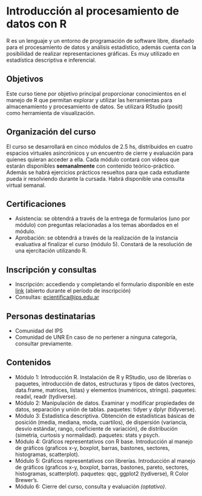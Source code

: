 # Introducción al procesamiento de datos con R
R es un lenguaje y un entorno de programación de software libre, diseñado para el procesamiento de datos y análisis estadístico, además cuenta con la posibilidad de realizar representaciones gráficas. Es muy utilizado en estadística descriptiva e inferencial.
## Objetivos
Este curso tiene por objetivo principal proporcionar conocimientos en el manejo de R que permitan explorar y utilizar las herramientas para almacenamiento y procesamiento de datos. Se utilizará RStudio (posit) como herramienta de visualización.
## Organización del curso
El curso se desarrollará en cinco módulos de 2.5 hs, distribuidos en cuatro espacios virtuales asincrónicos y un encuentro de cierre y evaluación para quienes quieran acceder a ella. Cada módulo contará con videos que estarán disponibles **semanalmente** con contenido teórico-práctico. Además se habrá ejercicios prácticos resueltos para que cada estudiante pueda ir resolviendo durante la cursada. Habrá disponible una consulta virtual semanal. 
## Certificaciones
- Asistencia: se obtendrá a través de la entrega de formularios (uno por módulo) con preguntas relacionadas a los temas abordados en el módulo.
- Aprobación: se obtendrá a través de la realización de la instancia evaluativa al finalizar el curso (módulo 5). Constará de la resolución de una ejercitación utilizando R.
## Inscripción y consultas
- Inscripción: accediendo y completando el formulario disponible en este [link](https://docs.google.com/forms/d/e/1FAIpQLSdD0akWEJtbIHHngwpWMLOcYisG8xHEEUysHYipp359C6vlDA/viewform?usp=pp_url) (abierto durante el período de inscripción)
- Consultas: ecientifica@ips.edu.ar
## Personas destinatarias
- Comunidad del IPS
- Comunidad de UNR 
En caso de no pertener a ninguna categoría, consultar previamente.
## Contenidos
- Módulo 1: Introducción  R. 
Instalación de R y RStudio, uso de librerías o paquetes, introducción de datos, estructuras y tipos de datos (vectores, data.frame, matrices, listas) y elementos (numéricos, strings). paquetes: readxl, readr (tydiverse).
- Módulo 2: Manipulación de datos.
Examinar y modificar propiedades de datos, separación y unión de tablas. paquetes: tidyer y dplyr (tidyverse).
- Módulo 3: Estadística descriptiva. 
Obtención de estadísticas básicas de posición (media, mediana, moda, cuartilos), de dispersión (variancia, desvío estándar, rango, coeficiente de variación), de distribución (simetría, curtosis y normalidad). paquetes: stats y psych.
- Módulo 4: Gráficos representativos con R base.
Introducción al manejo de gráficos (graficos x-y, boxplot, barras, bastones, sectores, histogramas, scatterplot).
- Módulo 5: Gráficos representativos con librerías.
Introducción al manejo de gráficos (graficos x-y, boxplot, barras, bastones, pareto, sectores, histogramas, scatterplot). paquetes: qqc, ggplot2 (tydiverse), R Color Brewer’s. 
- Módulo 6: Cierre del curso, consulta y evaluación _(optativo)_.

